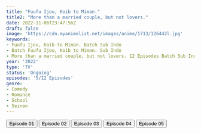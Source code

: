 ```yaml
---
title: "Fuufu Ijou, Koib to Miman."
title2: "More than a married couple, but not lovers."
date: 2022-11-06T23:47:56Z
draft: false
image: 'https://cdn.myanimelist.net/images/anime/1713/126442l.jpg'
keywords:
- Fuufu Ijou, Koib to Miman. Batch Sub Indo
- Batch Fuufu Ijou, Koib to Miman. Sub Indo
- More than a married couple, but not lovers. 12 Episodes Batch Sub Indo
year: '2022'
type: 'TV'
status: 'Ongoing'
episodes: '5/12 Episodes'
genre:
- Comedy
- Romance
- School
- Seinen
---
```


<div class="d-g gg-5 gtc-r ai-c">
<button onclick="window.open('?arc=pnpJNkn5TC_20221009/1/MP4/Kuramanime-FUUKOI-01-480p-Doro','_blank')">Episode 01</button>
<button onclick="window.open('?arc=nmozt6DbxS_20221016/2/MP4/Kuramanime-FUUKOI-02-480p-Doro','_blank')">Episode 02</button>
<button onclick="window.open('?arc=g4OJMfmRaF_20221023/3/MP4/Kuramanime-FUUKOI-03-480p-Doro','_blank')">Episode 03</button>
<button onclick="window.open('?arc=6baa6nQ2If_20221030/4/MP4/Kuramanime-FUUKOI-04-480p-Doro','_blank')">Episode 04</button>
<button onclick="window.open('?arc=UdQDyG5nIr_20221107/5/MP4/Kuramanime-FUUKOI-05-480p-Doro','_blank')">Episode 05</button>
</div>